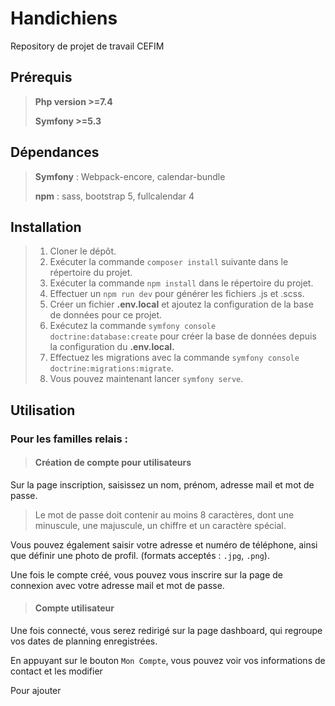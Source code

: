 # Handichiens
Repository de projet de travail CEFIM

## Prérequis

> **Php version >=7.4**
>
> **Symfony >=5.3**

## Dépendances

> **Symfony** :
> Webpack-encore,
> calendar-bundle
>
> **npm** :
> sass,
> bootstrap 5,
> fullcalendar 4

## Installation

>1. Cloner le dépôt.
>1. Exécuter la commande `composer install` suivante dans le répertoire du projet.
>1. Exécuter la commande `npm install` dans le répertoire du projet.
>1. Effectuer un `npm run dev` pour générer les fichiers .js et .scss.
>1. Créer un fichier **.env.local** et ajoutez la configuration de la base de données pour ce projet.
>1. Exécutez la commande `symfony console doctrine:database:create` pour créer la base de données depuis la configuration du **.env.local.**
>1. Effectuez les migrations avec la commande `symfony console doctrine:migrations:migrate`.
>1. Vous pouvez maintenant lancer `symfony serve`.

## Utilisation

### Pour les familles relais : 

>#### **Création de compte pour utilisateurs**

Sur la page inscription, saisissez un nom, prénom, adresse mail et mot de passe.
>Le mot de passe doit contenir au moins 8 caractères, dont  une minuscule, une majuscule, un chiffre et un caractère spécial.

Vous pouvez également saisir votre adresse et numéro de téléphone, ainsi que définir une photo de profil. (formats acceptés : `.jpg`, `.png`).

Une fois le compte créé, vous pouvez vous inscrire sur la page de connexion avec votre adresse mail et mot de passe.

>#### Compte utilisateur
Une fois connecté, vous serez redirigé sur la page dashboard, qui regroupe vos dates de planning enregistrées.

En appuyant sur le bouton `Mon Compte`, vous pouvez voir vos informations de contact et les modifier

Pour ajouter
